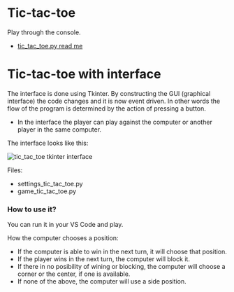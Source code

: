 # Tic-tac-toe 

Play through the console.
- [tic_tac_toe.py read me](tic_tac_toe.md)

# Tic-tac-toe with interface

The interface is done using Tkinter. By constructing the GUI (graphical interface) the code changes and it is now event driven. In other words the flow of the program is determined by the action of pressing a button.

- In the interface the player can play against the computer or another player in the same computer.

The interface looks like this:

![tic_tac_toe tkinter interface](https://github.com/catalinac3/Projects-in-python/blob/master/images/gui-tic-tac-toe.JPG?raw=true)

Files:
- settings_tic_tac_toe.py
- game_tic_tac_toe.py

### How to use it?
You can run it in your VS Code and play.

How the computer chooses a position:
- If the computer is able to win in the next turn, it will choose that position.
- If the player wins in the next turn, the computer will block it.
- If there in no posibility of wining or blocking, the computer will choose a corner or the center, if one is available.
- If none of the above, the computer will use a side position.


